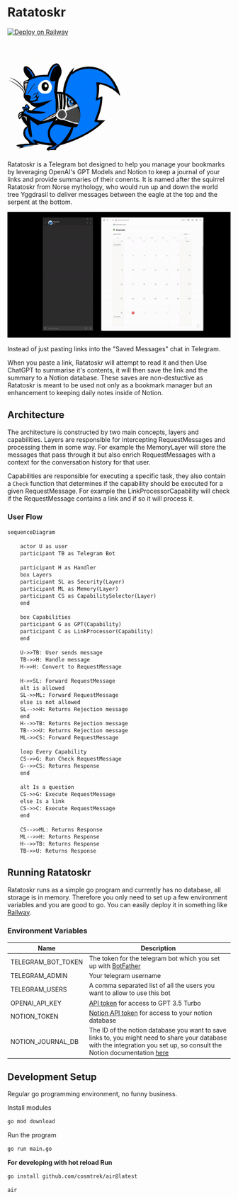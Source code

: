 # Ratatoskr

[![Deploy on Railway](https://railway.app/button.svg)](https://railway.app/template/nYYnER?referralCode=JU48xV)


![Ratatoskr logo](./docs/logo-256.png)


Ratatoskr is a Telegram bot designed to help you manage your bookmarks by leveraging OpenAI's GPT Models and Notion to keep a journal of your links and provide summaries of their conents. It is named after the squirrel Ratatoskr from Norse mythology, who would run up and down the world tree Yggdrasil to deliver messages between the eagle at the top and the serpent at the bottom.

![Ratataoskr demo gif](./docs/demo.gif)

Instead of just pasting links into the "Saved Messages" chat in Telegram. 

When you paste a link, Ratatoskr will attempt to read it and then Use ChatGPT to summarise it's contents, it will then save the link and the summary to a Notion database. These saves are non-destuctive as Ratatoskr is meant to be used not only as a bookmark manager but an enhancement to keeping daily notes inside of Notion.


## Architecture
The architecture is constructed by two main concepts, layers and capabilities. Layers are responsible for intercepting RequestMessages and processing them in some way. For example the MemoryLayer will store the messages that pass through it but also enrich RequestMessages with a context for the conversation history for that user.

Capabilities are responsible for executing a specific task, they also contain a `Check` function that determines if the capability should be executed for a given RequestMessage. For example the LinkProcessorCapability will check if the RequestMessage contains a link and if so it will process it.

    
### User Flow
```mermaid
sequenceDiagram

    actor U as user
    participant TB as Telegram Bot

    participant H as Handler
    box Layers
    participant SL as Security(Layer)
    participant ML as Memory(Layer)
    participant CS as CapabilitySelector(Layer)
    end

    box Capabilities
    participant G as GPT(Capability)
    participant C as LinkProcessor(Capability)
    end

    U->>TB: User sends message
    TB->>H: Handle message
    H->>H: Convert to RequestMessage

    H->>SL: Forward RequestMessage
    alt is allowed
    SL->>ML: Forward RequestMessage
    else is not allowed
    SL-->>H: Returns Rejection message
    end
    H-->>TB: Returns Rejection message
    TB-->>U: Returns Rejection message
    ML->>CS: Forward RequestMessage

    loop Every Capability
    CS->>G: Run Check RequestMessage
    G-->>CS: Returns Response
    end

    alt Is a question
    CS->>G: Execute RequestMessage
    else Is a link
    CS->>C: Execute RequestMessage
    end

    CS-->>ML: Returns Response
    ML-->>H: Returns Response
    H-->>TB: Returns Response
    TB->>U: Returns Response
```

## Running Ratatoskr
Ratatoskr runs as a simple go program and currently has no database, all storage is in memory. Therefore you only need to set up a few environment variables and you are good to go. You can easily deploy it in something like [Railway](https://railway.app?referralCode=JU48xV).

### Environment Variables
| Name | Description |
| --- | --- | 
| TELEGRAM_BOT_TOKEN | The token for the telegram bot which you set up with [BotFather](https://t.me/BotFather) |
| TELEGRAM_ADMIN | Your telegram username |
| TELEGRAM_USERS | A comma separated list of all the users you want to allow to use this bot |
| OPENAI_API_KEY | [API token](https://platform.openai.com/account/api-keys) for access to GPT 3.5 Turbo |
| NOTION_TOKEN | [Notion API token](https://www.notion.so/my-integrations) for access to your notion database |
| NOTION_JOURNAL_DB | The ID of the notion database you want to save links to, you might need to share your database with the integration you set up, so consult the Notion documentation [here](https://developers.notion.com/docs/create-a-notion-integration#step-2-share-a-database-with-your-integration) |



## Development Setup
Regular go programming environment, no funny business.

Install modules
```sh
go mod download
```

Run the program 
```sh
go run main.go
```


**For developing with hot reload Run**
```sh
go install github.com/cosmtrek/air@latest
```

```sh
air
```
